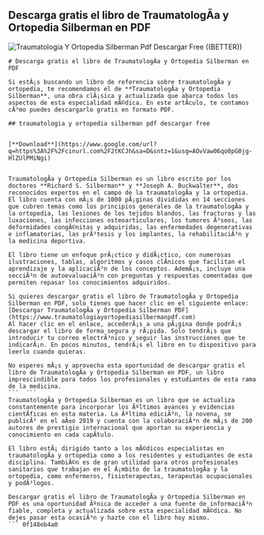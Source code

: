 ## Descarga gratis el libro de TraumatologÃ­a y Ortopedia Silberman en PDF

 
![Traumatologia Y Ortopedia Silberman Pdf Descargar Free ((BETTER))](https://imgv2-1-f.scribdassets.com/img/document/489967110/original/19969a36d6/1680819081?v=1)

 ``` 
# Descarga gratis el libro de TraumatologÃ­a y Ortopedia Silberman en PDF
 
Si estÃ¡s buscando un libro de referencia sobre traumatologÃ­a y ortopedia, te recomendamos el de **TraumatologÃ­a y Ortopedia Silberman**, una obra clÃ¡sica y actualizada que abarca todos los aspectos de esta especialidad mÃ©dica. En este artÃ­culo, te contamos cÃ³mo puedes descargarlo gratis en formato PDF.
 
## traumatologia y ortopedia silberman pdf descargar free


[**Download**](https://www.google.com/url?q=https%3A%2F%2Fcinurl.com%2F2tKCJh&sa=D&sntz=1&usg=AOvVaw06qo0pG0jg-HlZUlPMiNgi)

 
TraumatologÃ­a y Ortopedia Silberman es un libro escrito por los doctores **Richard S. Silberman** y **Joseph A. Buckwalter**, dos reconocidos expertos en el campo de la traumatologÃ­a y la ortopedia. El libro cuenta con mÃ¡s de 1000 pÃ¡ginas divididas en 14 secciones que cubren temas como los principios generales de la traumatologÃ­a y la ortopedia, las lesiones de los tejidos blandos, las fracturas y las luxaciones, las infecciones osteoarticulares, los tumores Ã³seos, las deformidades congÃ©nitas y adquiridas, las enfermedades degenerativas e inflamatorias, las prÃ³tesis y los implantes, la rehabilitaciÃ³n y la medicina deportiva.
 
El libro tiene un enfoque prÃ¡ctico y didÃ¡ctico, con numerosas ilustraciones, tablas, algoritmos y casos clÃ­nicos que facilitan el aprendizaje y la aplicaciÃ³n de los conceptos. AdemÃ¡s, incluye una secciÃ³n de autoevaluaciÃ³n con preguntas y respuestas comentadas que permiten repasar los conocimientos adquiridos.
 
Si quieres descargar gratis el libro de TraumatologÃ­a y Ortopedia Silberman en PDF, solo tienes que hacer clic en el siguiente enlace:
 [Descargar TraumatologÃ­a y Ortopedia Silberman PDF](https://www.traumatologiayortopediasilbermanpdf.com) 
Al hacer clic en el enlace, accederÃ¡s a una pÃ¡gina donde podrÃ¡s descargar el libro de forma segura y rÃ¡pida. Solo tendrÃ¡s que introducir tu correo electrÃ³nico y seguir las instrucciones que te indicarÃ¡n. En pocos minutos, tendrÃ¡s el libro en tu dispositivo para leerlo cuando quieras.
 
No esperes mÃ¡s y aprovecha esta oportunidad de descargar gratis el libro de TraumatologÃ­a y Ortopedia Silberman en PDF, un libro imprescindible para todos los profesionales y estudiantes de esta rama de la medicina.
 ```  ``` 
TraumatologÃ­a y Ortopedia Silberman es un libro que se actualiza constantemente para incorporar los Ãºltimos avances y evidencias cientÃ­ficas en esta materia. La Ãºltima ediciÃ³n, la novena, se publicÃ³ en el aÃ±o 2019 y cuenta con la colaboraciÃ³n de mÃ¡s de 200 autores de prestigio internacional que aportan su experiencia y conocimiento en cada capÃ­tulo.
 
El libro estÃ¡ dirigido tanto a los mÃ©dicos especialistas en traumatologÃ­a y ortopedia como a los residentes y estudiantes de esta disciplina. TambiÃ©n es de gran utilidad para otros profesionales sanitarios que trabajan en el Ã¡mbito de la traumatologÃ­a y la ortopedia, como enfermeros, fisioterapeutas, terapeutas ocupacionales y podÃ³logos.
 
Descargar gratis el libro de TraumatologÃ­a y Ortopedia Silberman en PDF es una oportunidad Ãºnica de acceder a una fuente de informaciÃ³n fiable, completa y actualizada sobre esta especialidad mÃ©dica. No dejes pasar esta ocasiÃ³n y hazte con el libro hoy mismo.
 ``` 0f148eb4a0
